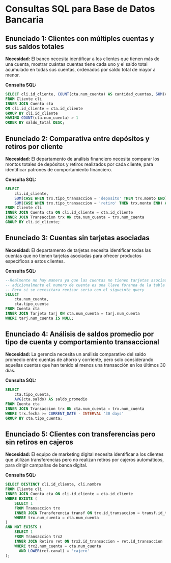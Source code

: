 # Consultas SQL para Base de Datos Bancaria

## Enunciado 1: Clientes con múltiples cuentas y sus saldos totales

**Necesidad:** El banco necesita identificar a los clientes que tienen más de una cuenta, mostrar cuántas cuentas tiene cada uno y el saldo total acumulado en todas sus cuentas, ordenados por saldo total de mayor a menor.

**Consulta SQL:**
```sql
SELECT cli.id_cliente, COUNT(cta.num_cuenta) AS cantidad_cuentas, SUM(cta.saldo) AS saldo_total
FROM Cliente cli
INNER JOIN Cuenta cta 
ON cli.id_cliente = cta.id_cliente
GROUP BY cli.id_cliente
HAVING COUNT(cta.num_cuenta) > 1
ORDER BY saldo_total DESC;
```

## Enunciado 2: Comparativa entre depósitos y retiros por cliente

**Necesidad:** El departamento de análisis financiero necesita comparar los montos totales de depósitos y retiros realizados por cada cliente, para identificar patrones de comportamiento financiero.

**Consulta SQL:**
```sql
SELECT 
    cli.id_cliente,
    SUM(CASE WHEN trx.tipo_transaccion = 'deposito' THEN trx.monto END) AS total_depositos,
    SUM(CASE WHEN trx.tipo_transaccion = 'retiro' THEN trx.monto END) AS total_retiros
FROM Cliente cli
INNER JOIN Cuenta cta ON cli.id_cliente = cta.id_cliente
INNER JOIN Transaccion trx ON cta.num_cuenta = trx.num_cuenta
GROUP BY cli.id_cliente;
```

## Enunciado 3: Cuentas sin tarjetas asociadas

**Necesidad:** El departamento de tarjetas necesita identificar todas las cuentas que no tienen tarjetas asociadas para ofrecer productos específicos a estos clientes.

**Consulta SQL:**
```sql
--Realmente no hay manera ya que las cuentas no tienen tarjetas asociadas (Una cuenta puede existir sin tarjetas), sino las tarjetas tienen cuentas asociadas
-- adicionalmente el numero de cuenta es una llave foranea de la tabla tarjeta que no permite nulos, por tal motivo no habria
-- Pero si se necesitara revisar seria con el sigueinte query
SELECT 
    cta.num_cuenta,
    cta.tipo_cuenta
FROM Cuenta cta
INNER JOIN Tarjeta tarj ON cta.num_cuenta = tarj.num_cuenta
WHERE tarj.num_cuenta IS NULL;
```

## Enunciado 4: Análisis de saldos promedio por tipo de cuenta y comportamiento transaccional

**Necesidad:** La gerencia necesita un análisis comparativo del saldo promedio entre cuentas de ahorro y corriente, pero solo considerando aquellas cuentas que han tenido al menos una transacción en los últimos 30 días.

**Consulta SQL:**
```sql
SELECT 
    cta.tipo_cuenta,
    AVG(cta.saldo) AS saldo_promedio
FROM Cuenta cta
INNER JOIN Transaccion trx ON cta.num_cuenta = trx.num_cuenta
WHERE trx.fecha >= CURRENT_DATE - INTERVAL '30 days'
GROUP BY cta.tipo_cuenta;
```

## Enunciado 5: Clientes con transferencias pero sin retiros en cajeros

**Necesidad:** El equipo de marketing digital necesita identificar a los clientes que utilizan transferencias pero no realizan retiros por cajeros automáticos, para dirigir campañas de banca digital.

**Consulta SQL:**
```sql
SELECT DISTINCT cli.id_cliente, cli.nombre
FROM Cliente cli
INNER JOIN Cuenta cta ON cli.id_cliente = cta.id_cliente
WHERE EXISTS (
    SELECT 1
    FROM Transaccion trx
    INNER JOIN Transferencia transf ON trx.id_transaccion = transf.id_transaccion
    WHERE trx.num_cuenta = cta.num_cuenta
)
AND NOT EXISTS (
    SELECT 1
    FROM Transaccion trx2
    INNER JOIN Retiro ret ON trx2.id_transaccion = ret.id_transaccion
    WHERE trx2.num_cuenta = cta.num_cuenta
      AND LOWER(ret.canal) = 'cajero'
);
```
